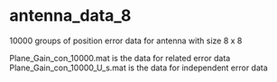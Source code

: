 # antenna_data_8
10000 groups of position error data for antenna with size 8 x 8

Plane_Gain_con_10000.mat is the data for related error data
Plane_Gain_con_10000_U_s.mat is the data for independent error data
